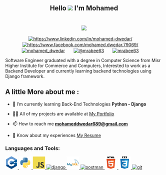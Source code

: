 <h2 align="center">
  Hello
  <img src="https://media.giphy.com/media/hvRJCLFzcasrR4ia7z/giphy.gif" width="28">
  I'm Mohamed
  <br>  <br>
<!--   I'm Mohamed Dwedar -->
</h2>

 <p align="center">
  <a href="https://git.io/typing-svg"><img src="https://readme-typing-svg.herokuapp.com?color=3D90F7&center=true&lines=+Alwayes+Learning+new+Things+%F0%9F%9B%A0"></a>
</p>

<p align="center">
<a href="https://www.linkedin.com/in/mohamed-dwedar/" target="blank"><img align="center" src="https://raw.githubusercontent.com/rahuldkjain/github-profile-readme-generator/master/src/images/icons/Social/linked-in-alt.svg" alt="https://www.linkedin.com/in/mohamed-dwedar/" height="30" width="40" /></a>
  &#8287;&#8287;&#8287;&#8287;&#8287;
<a href="https://www.facebook.com/mohamed.dwedar.79069/" target="blank"><img align="center" src="https://raw.githubusercontent.com/rahuldkjain/github-profile-readme-generator/master/src/images/icons/Social/facebook.svg" alt="https://www.facebook.com/mohamed.dwedar.79069/" height="30" width="40" /></a>
 &#8287;&#8287;&#8287;&#8287;&#8287;
<a href="https://codeforces.com/profile/mohamed_dwedar" target="blank"><img align="center" src="https://raw.githubusercontent.com/rahuldkjain/github-profile-readme-generator/master/src/images/icons/Social/codeforces.svg" alt="mohamed_dwedar" height="30" width="40" /></a>
 &#8287;&#8287;&#8287;&#8287;&#8287;
<a href="https://www.hackerrank.com/mohameddwedar689" target="blank"><img align="center" src="https://raw.githubusercontent.com/rahuldkjain/github-profile-readme-generator/master/src/images/icons/Social/hackerrank.svg" alt="@mrabee63" height="30" width="40" /></a>
 &#8287;&#8287;&#8287;&#8287;&#8287;
<a href="https://leetcode.com/mohameddwedar689/" target="blank"><img align="center" src="https://raw.githubusercontent.com/rahuldkjain/github-profile-readme-generator/master/src/images/icons/Social/leet-code.svg" alt="mrabee63" height="30" width="40" /></a>
&#8287;&#8287;&#8287;&#8287;&#8287;
</p>
Software Engineer graduated with a degree in Computer Science from Misr Higher Institute for Commerce and Computers, Interested to work as a Backend Developer and currently learning backend technologies using Django framework.
<br/>

## A little More about me  :

- 🌱 I’m currently learning Back-End Technologies **Python - Django**

- 👨‍💻 All of my projects are available at [My Portfolio](https://mohameddwedar689.github.io/My-Portfolio/)

- 📫 How to reach me **mohameddwedar689@gmail.com**

- 📄 Know about my experiences [My Resume](https://drive.google.com/file/d/1ATL-FAMw7YQ8iuFI83hfIwuV47yvbEiA/view?usp=sharing)


<h3 align="left">Languages and Tools:</h3>
<p align="left"> <a href="https://www.w3schools.com/cpp/" target="_blank" rel="noreferrer">
  <img src="https://raw.githubusercontent.com/devicons/devicon/master/icons/cplusplus/cplusplus-original.svg" alt="cplusplus" width="40" height="40"/> </a> <a href="https://www.w3schools.com/css/" target="_blank" rel="noreferrer"> 
  <img src="https://raw.githubusercontent.com/devicons/devicon/master/icons/python/python-original.svg" alt="python" width="40" height="40"/>
  <img src="https://raw.githubusercontent.com/devicons/devicon/master/icons/javascript/javascript-original.svg" alt="javascript" width="40" height="40"/> </a> <a href="https://www.mysql.com/" target="_blank" rel="noreferrer"> 
  <img src="https://cdn.worldvectorlogo.com/logos/django.svg" alt="django" width="40" height="40"/> </a> <a href="https://git-scm.com/" target="_blank" rel="noreferrer">
  <img src="https://raw.githubusercontent.com/devicons/devicon/master/icons/mysql/mysql-original-wordmark.svg" alt="mysql" width="40" height="40"/> </a> <a href="https://postman.com" target="_blank" rel="noreferrer">
  <img src="https://www.vectorlogo.zone/logos/getpostman/getpostman-icon.svg" alt="postman" width="40" height="40"/> </a> <a href="https://www.python.org" target="_blank" rel="noreferrer">
  <img src="https://raw.githubusercontent.com/devicons/devicon/master/icons/html5/html5-original-wordmark.svg" alt="html5" width="40" height="40"/> </a> <a href="https://developer.mozilla.org/en-US/docs/Web/JavaScript" target="_blank" rel="noreferrer"> 
  <img src="https://raw.githubusercontent.com/devicons/devicon/master/icons/css3/css3-original-wordmark.svg" alt="css3" width="40" height="40"/> </a> <a href="https://www.djangoproject.com/" target="_blank" rel="noreferrer">  
  <img src="https://www.vectorlogo.zone/logos/git-scm/git-scm-icon.svg" alt="git" width="40" height="40"/> </a> <a href="https://www.w3.org/html/" target="_blank" rel="noreferrer">
  
  
  
   
   </a> </p>

<br>
